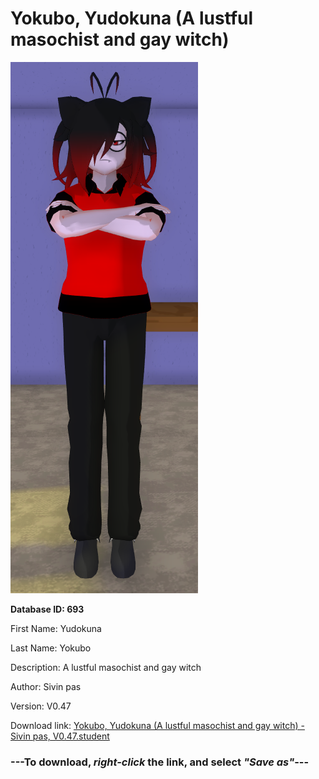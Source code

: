 # Yokubo, Yudokuna (A lustful masochist and gay witch)

<img src="https://raw.githubusercontent.com/Arbiter1223/Daigaku-Gurashi-Custom-Students/master/Students/Files/Yokubo%2C%20Yudokuna%20(A%20lustful%20masochist%20and%20gay%20witch).png" title="Yokubo, Yudokuna (A lustful masochist and gay witch) - Sivin pas, V0.47">

**Database ID: 693**

First Name: Yudokuna

Last Name: Yokubo

Description: A lustful masochist and gay witch

Author: Sivin pas

Version: V0.47

Download link: <a href="https://raw.githubusercontent.com/Arbiter1223/Daigaku-Gurashi-Custom-Students/master/Students/Files/Yokubo%2C%20Yudokuna%20(A%20lustful%20masochist%20and%20gay%20witch)%20-%20Sivin%20pas%2C%20V0.47.student">Yokubo, Yudokuna (A lustful masochist and gay witch) - Sivin pas, V0.47.student</a>

### ---**To download, _right-click_ the link, and select _"Save as"_**---
